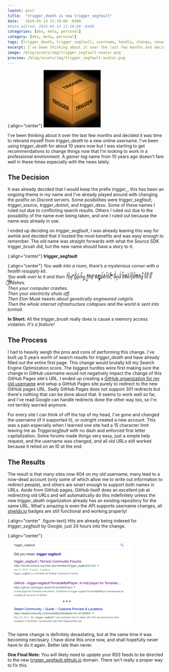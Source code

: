 ```yaml
---
layout: post
title:  "trigger_death is now trigger_segfault"
date:   2019-05-14 11:10:00 -0400
#date_edited: 2019-05-14 11:10:00 -0400
categories: [dev, meta, personal]
category: [dev, meta, personal]
tags: [trigger_death, trigger_segfault, username, handle, change, rename, rebrand]
excerpt: I've been thinking about it over the last few months and decided it was time to rebrand myself from trigger_death to a new online username.
image: /blog/assets/img/trigger_segfault-avatar.png
preview: /blog/assets/img/trigger_segfault-avatar.png
---
```


{:align="center"}
![trigger Avatar](/blog/assets/img/trigger_segfault-avatar.png)

I've been thinking about it over the last few months and decided it was time to rebrand myself from *trigger_death* to a new online username. I've been using *trigger_death* for about 10 years now but I was starting to get recommendations to change things now that I'm looking to work in a professional environment. A *gamer tag* name from 10 years ago doesn't fare well in these times especially with the news lately.

## The Decision

It was already decided that I would keep the prefix *trigger_*, this has been an ongoing theme in my name and I've already played around with changing the postfix on Discord servers. Some posibilities were *trigger_segfault*, *trigger_source*, *trigger_dotnet*, and *trigger_desu*. Some of these names I ruled out due to conflicting search results. Others I ruled out due to the possibility of the name ever being taken, and one I ruled out because the name *was* already in use.

I ended up deciding on *trigger_segfault*, I was already leaning this way for awhile and decided that it hosted the most benefits and was easy enough to remember. The old name was straight forwards with what the Source SDK trigger_brush did, but the new name should have a story to it:

{:align="center"}
__trigger\_segfault__

{:align="center"}
*You walk into a room, there’s a mysterious corner with a health resupply kit.*<br>
*You walk over to it and then T̄̈̎h̥͛̄e̗̖͝ ̂ͣ͛g̿ͪͨå̪ͣm̊̋ͫe̹̥̦,̷̣̯ ̗̼͚tͩ͒͋h̓̀͌e͍̐͘ ͨ́̓u͒ͮ̃n̏ͮ͛҉͇̙͓i͈͍͂v̐ͤͫê͒́r͂ͪ̋s̍̽͑e̋̃͌,ͧ͋ͩ ͭͤ̈́aͪ̐̉n̹̭͗d͆ͨ̔ ̾̒̐ē̓ͣvͯͤͫě̏̌r̐̉̽y͆̾̅ṫ̎̓hͥ́ͨiͨ̆ͩnͥ̉ͪg̒͌̃ ̋ͨ̒i͋͐̔nͫ̔̽ ̀͆̒î̒ͮt͒͆̑ ̈́̄́҉̖́͞č͆̓rͮ͆ͮȧͬshes.*<br>
*Then your computer crashes.*<br>
*Then your electricity shuts off.*<br>
*Then Elon Musk tweets about genetically engineered catgirls.*<br>
*Then the whole internet infrastructure collapses and the world is sent into turmoil.*

**In Short:** All the trigger_brush really does is cause a memory access violation. *It's a feature!*

## The Process

I had to heavily weigh the pros and cons of performing this change. I've built up 5 years worth of search results for *trigger_death* and have already filled out the entire first page. This change would brutally kill my Search Engine Optimization score. The biggest hurdles were first making sure the change in GitHub username would not negatively impact the change of this GitHub Pages site's URL. I ended up creating a [GitHub organization for my old username](https://github.com/trigger-death) and setup a GitHub Pages site purely to redirect to the new GitHub pages URL. Sadly GitHub Pages does not support 301 redirects but there's nothing that can be done about that. It seems to work well so far, and I've read Google can handle redirects done the other way too, so I'm not terribly worried anymore.

For every site I can think of off the top of my head, I've gone and changed the username (if it supported it), or outright created a new account. This was a pain especially when I learned one site had a 15 character limit leaving me as *Triggersegfault* with no dash and enforced first letter capitalization. Some forums made things very easy, just a simple help request, and the username was changed, *and* all old URLs still worked because it relied on an ID at the end.

## The Results

The result is that many sites now 404 on my old username, many lead to a now-dead account (only some of which allow me to write out information to redirect people), and others are smart enough to support both names in URLs. Aside from GitHub pages, GitHub itself does an excellent job at redirecting old URLs and will automatically do this indefinitely unless the new *trigger_death* organization already has an existing repository for the same URL. What's amazing is even the API supports username changes, all [shields.io](https://shields.io/) badges are still functional and working properly!

{:align="center" .figure-text}
Hits are already being indexed for *trigger_segfault* by Google, just 24 hours into the change.

{:align="center"}
![Rebranding search results showing up](/blog/assets/img/rebrand-search-results.png)

The name change is definitely devastating, but at the same time it was becoming necissary. I have done this once now, and shall hopefully never have to do it again. Better late than never.

**One Final Note:** You will likely need to update your RSS feeds to be directed to the new [trigger_segfault.github.io](http://trigger-segfault.github.io/) domain. There isn't really a proper way to fix this.